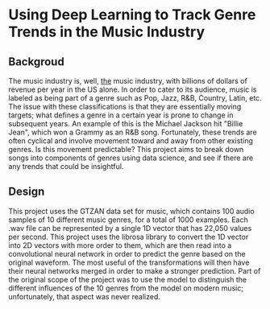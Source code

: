 # Using Deep Learning to Track Genre Trends in the Music Industry
## Backgroud
The music industry is, well, <ins>the</ins> music industry, with billions of dollars of revenue per year in the US alone. In order to cater to its audience, music is labeled as being part of a genre such as Pop, Jazz, R&B, Country, Latin, etc. The issue with these classifications is that they are essentially moving targets; what defines a genre in a certain year is prone to change in subsequent years. An example of this is the Michael Jackson hit "Billie Jean", which won a Grammy as an R&B song. Fortunately, these trends are often cyclical and involve movement toward and away from other existing genres. Is this movement predictable? This project aims to break down songs into components of genres using data science, and see if there are any trends that could be insightful.
## Design
This project uses the GTZAN data set for music, which contains 100 audio samples of 10 different music genres, for a total of 1000 examples. Each .wav file can be represented by a single 1D vector that has 22,050 values per second. This project uses the librosa library to convert the 1D vector into 2D vectors with more order to them, which are then read into a convolutional neural network in order to predict the genre based on the original waveform. The most useful of the transformations will then have their neural networks merged in order to make a stronger prediction. Part of the original scope of the project was to use the model to distinguish the different influences of the 10 genres from the model on modern music; unfortunately, that aspect was never realized.
